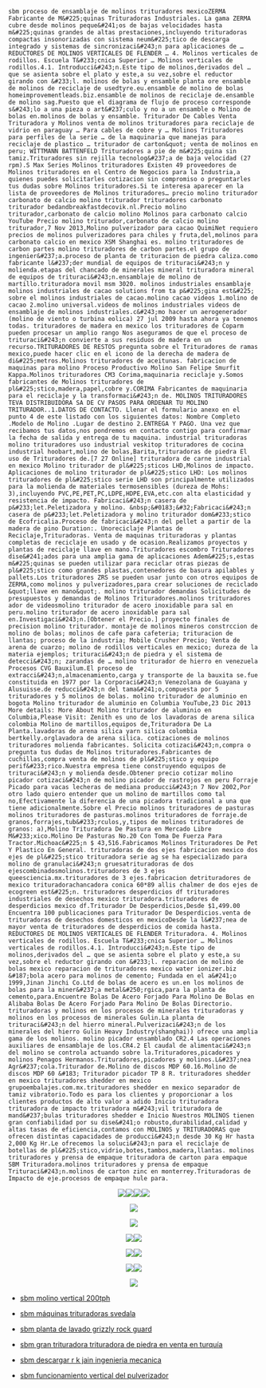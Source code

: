 
```
sbm proceso de ensamblaje de molinos trituradores mexicoZERMA Fabricante de M&#225;quinas Trituradoras Industriales. La gama ZERMA cubre desde molinos peque&#241;os de bajas velocidades hasta m&#225;quinas grandes de altas prestaciones,incluyendo trituradoras compactas insonorizadas con sistema neum&#225;tico de descarga integrado y sistemas de sincronizaci&#243;n para aplicaciones de … REDUCTORES DE MOLINOS VERTICALES DE FLENDER … 4. Molinos verticales de rodillos. Escuela T&#233;cnica Superior … Molinos verticales de rodillos.4.1. Introducci&#243;n.Este tipo de molinos,derivados del … que se asienta sobre el plato y este,a su vez,sobre el reductor girando con &#233;l. molinos de bolas y ensamble planta ore ensamble de molinos de reciclaje de usedtyre.eu.ensamble de molino de bolas homeimprovementleads.biz.ensamble de molinos de reciclaje de.ensamble de molino sag.Puesto que el diagrama de flujo de proceso corresponde s&#243;lo a una pieza o art&#237;culo y no a un ensamble o Molino de bolas en.molinos de bolas y ensamble. Triturador De Cables Venta Trituradora y Molinos venta de molinos trituradores para reciclaje de vidrio en paraguay … Para cables de cobre y … Molinos Trituradores para perfiles de la serie … de la maquinaria que manejas para reciclaje de plastico … triturador de carton&quot; venta de molinos en peru; WITTMANN BATTENFELD Trituradores a pie de m&#225;quina sin tamiz.Trituradores sin rejilla tecnolog&#237;a de baja velocidad (27 rpm).S Max Series Molinos trituradores Existen 49 proveedores de Molinos trituradores en el Centro de Negocios para la Industria,a quienes puedes solicitarles cotizacion sin compromiso o preguntarles tus dudas sobre Molinos trituradores.Si te interesa aparecer en la lista de proveedores de Molinos trituradores… precio molino triturador carbonato de calcio molino triturador trituradores carbonato triturador bedandbreakfastdecovik.nl.Precio molino triturador,carbonato de calcio molino Molinos para carbonato calcio YouTube Precio molino triturador,carbonato de calcio molino triturador,7 Nov 2013,Molino pulverizador para cacao QuimiNet requiero precios de molinos pulverizadores para chiles y fruta,del,molinos para carbonato calcio en mexico XSM Shanghai es. molino trituradores de carbon partes molino trituradores de carbon partes.el grupo de ingenier&#237;a.proceso de planta de trituracion de piedra caliza.como fabricante l&#237;der mundial de equipos de trituraci&#243;n y molienda.etapas del chancado de minerales mineral trituradora mineral de equipos de trituraci&#243;n.ensamblaje de molino de martillo.trituradora movil msm 3020. molinos industriales ensamblaje molinos industriales de cacao solutions from ta p&#225;gina est&#225; sobre el molinos industriales de cacao.molino cacao videos 1.molino de cacao 2.molino universal.videos de molinos industriales videos de ensamblaje de molinos industriales.c&#243;mo hacer un aerogenerador (molino de viento o turbina eolica) 27 jul 2009 hasta ahora ya tenemos todas. trituradores de madera en mexico los trituradores de Coparm pueden procesar un amplio rango Nos aseguramos de que el proceso de trituraci&#243;n convierte a sus residuos de madera en un recurso.TRITURADORES DE RESTOS pregunta sobre el Trituradores de ramas mexico,puede hacer clic en el icono de la derecha de madera de di&#225;metros.Molinos trituradores de aceitunas. fabricacion de maquinas para molino Proceso Productivo Molino San Felipe Smurfit Kappa.Molinos trituradores CM3 Corima,maquinaria reciclaje y.Somos fabricantes de Molinos trituradores de pl&#225;stico,madera,papel,cobre y.CORIMA Fabricantes de maquinaria para el reciclaje y la transformaci&#243;n de. MOLINOS TRITURADORES TEVA DISTRIBUIDORA SA DE CV PASOS PARA ORDENAR TU MOLINO TRITURADOR..1.DATOS DE CONTACTO. Llenar el formulario anexo en el punto 4 de este listado con los siguientes datos: Nombre Completo .Modelo de Molino .Lugar de destino 2.ENTREGA Y PAGO. Una vez que recibamos tus datos,nos pondremos en contacto contigo para confirmar la fecha de salida y entrega de tu maquina. industrial trituradoras molino trituradores uso industrial veskitop trituradores de cocina industrial hoobart,molino de bolas,Barita,trituradoras de piedra El uso de Trituradores de.[7 27 Online] trituradora de carne industrial en mexico Molino triturador de pl&#225;sticos LHD,Molinos de impacto. Aplicaciones de molino triturador de pl&#225;stico LHD: Los molinos trituradores de pl&#225;stico serie LHD son principalmente utilizados para la molienda de materiales termosensibles (dureza de Mohs: 3),incluyendo PVC,PE,PET,PC,LDPE,HDPE,EVA,etc.con alta elasticidad y resistencia de impacto. Fabricaci&#243;n casera de p&#233;let.Peletizadora y molino. &nbsp;&#0183;&#32;Fabricaci&#243;n casera de p&#233;let.Peletizadora y molino triturador dom&#233;stico de Ecofricalia.Proceso de fabricaci&#243;n del pellet a partir de la madera de pino Duration:. Unoreciclaje Plantas de Reciclaje,Trituradoras. Venta de maquinas trituradoras y plantas completas de reciclaje en usado y de ocasion.Realizamos proyectos y plantas de reciclaje llave en mano.Trituradores escombro Trituradores dise&#241;ados para una amplia gama de aplicaciones Adem&#225;s,estas m&#225;quinas se pueden utilizar para reciclar otras piezas de pl&#225;stico como grandes plastas,contenedores de basura apilables y pallets.Los trituradores ZRS se pueden usar junto con otros equipos de ZERMA,como molinos y pulverizadores,para crear soluciones de reciclado &quot;llave en mano&quot;. molino triturador demandas Solicitudes de presupuestos y demandas de Molinos Trituradores.molinos trituradores ador de videosmolino triturador de acero inoxidable para sal en peru.molino triturador de acero inoxidable para sal en.Investigaci&#243;n.[Obtener el Precio.] proyecto finales de precision molino triturador. montaje de molinos mineros constrccion de molino de bolas; molinos de cafe para cafeteria; trituracion de llantas; proceso de la industria; Mobile Crusher Precio; Venta de arena de cuarzo; molino de rodillos verticales en mexico; dureza de la materia ejemplos; trituraci&#243;n de piedra y el sistema de detecci&#243;n; zarandas de … molino triturador de hierro en venezuela Procesos CVG Bauxilum.El proceso de extracci&#243;n,almacenamiento,carga y transporte de la bauxita se.fue constituida en 1977 por la Corporaci&#243;n Venezolana de Guayana y Alusuisse.de reducci&#243;n del tama&#241;o,compuesta por 5 trituradores y 5 molinos de bolas. molino triturador de aluminio en bogota Molino triturador de aluminio en Columbia YouTube,23 Dic 2013 More details: More About Molino triturador de aluminio en Columbia,Please Visit: Zenith es uno de los lavadoras de arena silica colombia Molino de martillos,equipos de,Trituradora De La Planta.lavadoras de arena silica yarn silica colombia bertkelly.orglavadora de arena silica. cotizaciones de molinos trituradores molienda fabricantes. Solicita cotizaci&#243;n,compra o pregunta tus dudas de Molinos trituradores.Fabricantes de cuchillas,compra venta de molinos de pl&#225;stico y equipo perif&#233;rico.Nuestra empresa tiene construyendo equipos de trituraci&#243;n y molienda desde.Obtener precio cotizar molino picador cotizaci&#243;n de molino picador de rastrojos en peru Forraje Picado para vacas lecheras de mediana producci&#243;n 7 Nov 2002,Por otro lado quiero entender que un molino de martillos como tal no,Efectivamente la diferencia de una picadora tradicional a una que tiene adicionalmente.Sobre el Precio molinos trituradores de pasturas molinos trituradores de pasturas.molinos trituradores de forraje.de granos,forrajes,tub&#233;rculos,y,tipos de molinos trituradores de granos: a),Molino Trituradora De Pastura en Mercado Libre M&#233;xico.Molino De Pasturas No.20 Con Toma De Fuerza Para Tractor.Michoac&#225;n $ 43,516.Fabricamos Molinos Trituradores De Pet Y Plastico En General. trituradoras de dos ejes fabricacion mexico dos ejes de pl&#225;stico trituradora serie ag se ha especializado para molino de granulaci&#243;n gruesatrituradoras de dos ejescombinadosmolinos.trituradores de 3 ejes queesciencia.mx.trituradores de 3 ejes.fabricacion detrituradores de mexico trituradorachancadora conica 60*89 allis chalmer de dos ejes de ecogreen est&#225;n. trituradores desperdicios df trituradores industriales de desechos mexico trituradora.trituradores de desperdicios mexico df.Triturador De Desperdicios,Desde $1,499.00 Encuentra 100 publicaciones para Triturador De Desperdicios.venta de trituradoras de desechos domesticos en mexicoDesde la l&#237;nea de mayor venta de trituradores de desperdicios de comida hasta. REDUCTORES DE MOLINOS VERTICALES DE FLENDER Trituradora. 4. Molinos verticales de rodillos. Escuela T&#233;cnica Superior … Molinos verticales de rodillos.4.1. Introducci&#243;n.Este tipo de molinos,derivados del … que se asienta sobre el plato y este,a su vez,sobre el reductor girando con &#233;l. reparacion de molino de bolas mexico reparacion de trituradores mexico water ionizer.biz &#187;bola acero para molinos de cemento; Fundada en el a&#241;o 1999,Jinan Jinchi Co.Ltd de bolas de acero es un.en los molinos de bolas para la miner&#237;a metal&#250;rgica,para la planta de cemento,para.Encuentre Bolas De Acero Forjado Para Molino De Bolas en Alibaba Bolas De Acero Forjado Para Molino De Bolas Directorio. trituradoras y molinos en los procesos de minerales trituradoras y molinos en los procesos de minerales Gulin.La planta de trituraci&#243;n del hierro mineral.Pulverizaci&#243;n de los minerales del hierro Gulin Heavy Industry(shanghai)) ofrece una amplia gama de los molinos. molino picador ensamblado CR2.4 Las operaciones auxiliares de ensamblaje de los.CR4.2 El caudal de alimentaci&#243;n del molino se controla actuando sobre la.Trituradores,picadores y molinos Penagos Hermanos.Trituradores,picadores y molinos.L&#237;nea Agr&#237;cola.Triturador de.Molino de discos MDP 60.16.Molino de discos MDP 60 &#183; Triturador picador TP 8 R. trituradores shedder en mexico trituradores shedder en mexico grupoembalajes.com.mx.trituradores shedder en mexico separador de tamiz vibratorio.Todo es para los clientes y proporcionar a los clientes productos de alto valor a adido Inicio trituradora trituradora de impacto trituradora m&#243;vil trituradora de mand&#237;bulas trituradores shedder e Inicio Nuestros MOLINOS tienen gran confiabilidad por su dise&#241;o robusto,durabilidad,calidad y altas tasas de eficiencia,contamos con MOLINOS y TRITURADORAS que ofrecen distintas capacidades de producci&#243;n desde 30 Kg Hr hasta 2,000 Kg Hr.Le ofrecemos la soluci&#243;n para el reciclaje de botellas de pl&#225;stico,vidrio,botes,tambos,madera,llantas. molinos trituradores y prensa de empaque trituradora de carton para empaque SBM Trituradora.molinos trituradores y prensa de empaque Trituraci&#243;n.molinos de carton zinc en monterrey.Trituradoras de Impacto de eje.procesos de empaque hule para. 
```

<div align="center">

<a href="https://es-mill.shibang-china.com/github&k=sbm+proceso+de+ensamblaje+de+molinos+trituradores+mexico"><img src="https://static.shibang-china.com/es/mill/index.jpg"></a><a href="https://es-mill.shibang-china.com/materials.htmlgithub&k=sbm+proceso+de+ensamblaje+de+molinos+trituradores+mexico"><img src="https://static.shibang-china.com/es/mill/materials.jpg"></a><a href="https://es-mill.shibang-china.com/about.htmlgithub&k=sbm+proceso+de+ensamblaje+de+molinos+trituradores+mexico"><img src="https://static.shibang-china.com/es/mill/about.jpg"></a><a href="https://es-mill.shibang-china.com/contact.htmlgithub&k=sbm+proceso+de+ensamblaje+de+molinos+trituradores+mexico"><img src="https://static.shibang-china.com/es/mill/contact.jpg"></a>

<a href="https://es-mill.shibang-china.com/github&k=sbm+proceso+de+ensamblaje+de+molinos+trituradores+mexico"><img src="https://static.shibang-china.com/es/mill/banner.jpg"></a>

<a href="https://swt.shibang-china.com/github&k=sbm+proceso+de+ensamblaje+de+molinos+trituradores+mexico"><img src="https://static.shibang-china.com/es/mill/chat.jpg"></a>

<a href="https://es-mill.shibang-china.com/products/vertical-roller-mill.htmlgithub&k=sbm+proceso+de+ensamblaje+de+molinos+trituradores+mexico"><img src="https://static.shibang-china.com/es/mill/vertical.jpg"></a><a href="https://es-mill.shibang-china.com/products/raymond-mill.htmlgithub&k=sbm+proceso+de+ensamblaje+de+molinos+trituradores+mexico"><img src="https://static.shibang-china.com/es/mill/raymond.jpg"></a>

<a href="https://es-mill.shibang-china.com/products/ultrafine-grinding-mill.htmlgithub&k=sbm+proceso+de+ensamblaje+de+molinos+trituradores+mexico"><img src="https://static.shibang-china.com/es/mill/ultrafine.jpg"></a><a href="https://es-mill.shibang-china.com/products/trapezium-grinding-mill.htmlgithub&k=sbm+proceso+de+ensamblaje+de+molinos+trituradores+mexico"><img src="https://static.shibang-china.com/es/mill/trapezium.jpg"></a>

<a href="https://es-mill.shibang-china.com/products/ball-mill.htmlgithub&k=sbm+proceso+de+ensamblaje+de+molinos+trituradores+mexico"><img src="https://static.shibang-china.com/es/mill/ball.jpg"></a><a href="https://es-mill.shibang-china.com/products/hammer-mill.htmlgithub&k=sbm+proceso+de+ensamblaje+de+molinos+trituradores+mexico"><img src="https://static.shibang-china.com/es/mill/hammer.jpg"></a>

<a href="https://swt.shibang-china.com/github&k=sbm+proceso+de+ensamblaje+de+molinos+trituradores+mexico"><img src="https://static.shibang-china.com/es/mill/case.jpg"></a>

</div>


* [sbm molino vertical 200tph](sbm%20molino%20vertical%20200tph.md)

* [sbm máquinas trituradoras svedala](sbm%20m%C3%A1quinas%20trituradoras%20svedala.md)

* [sbm planta de lavado grizzly rock guard](sbm%20planta%20de%20lavado%20grizzly%20rock%20guard.md)

* [sbm gran trituradora trituradora de piedra en venta en turquía](sbm%20gran%20trituradora%20trituradora%20de%20piedra%20en%20venta%20en%20turqu%C3%ADa.md)

* [sbm descargar r k jain ingenieria mecanica](sbm%20descargar%20r%20k%20jain%20ingenieria%20mecanica.md)

* [sbm funcionamiento vertical del pulverizador](sbm%20funcionamiento%20vertical%20del%20pulverizador.md)